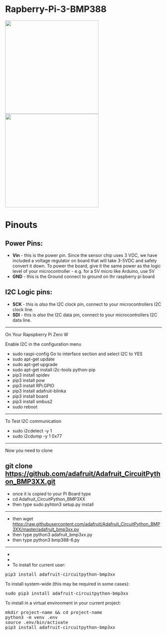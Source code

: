 # Rapberry-Pi-3-BMP388

<img src="https://cdn-shop.adafruit.com/970x728/3966-00.jpg" height="300"/><img src="https://cdn-shop.adafruit.com/1200x900/3966-02.jpg" height="300"/>

<div class="content">
<div class="page-title-wrapper">
<h1 class="headline">
<span id="pinouts">Pinouts</span>
</h1>
<div class="author">
<span class="name"></span>
</a> </div>
</div>
<div class="page-content">
<div class="row-fluid build-image">

<h2>Power Pins:</h2>
<ul>
<li>
<strong>Vin</strong> - this is the power pin. Since the sensor chip uses 3 VDC, we have included a voltage regulator on board that will take 3-5VDC and safely convert it down. To power the board, give it the same power as the logic level of your microcontroller - e.g. for a 5V micro like Arduino, use 5V</li>
<li>
<strong>GND</strong> - this is the Ground connect to ground on thr raspberry pi board </li>
</ul>
<h2>
<span class="fa fa-link"></span></a><span id="i2c-logic-pins-2-2" class="anchor-link-target"></span><span id="i2c-logic-pins" class="anchor-link-target"></span>I2C Logic pins:</h2>
<ul>
<li>
<strong>SCK </strong>- this is <em>also </em>the I2C clock pin, connect to your microcontrollers I2C clock line.</li>
<li>
<strong>SDI </strong>- this is <em>also</em> the I2C data pin, connect to your microcontrollers I2C data line.</li>
</ul>
</div>

---------------------------------------------------
On Your Rapspberry Pi Zero W

Enable I2C in the configuration menu 

* sudo raspi-config
   Go to interface section and select I2C to YES
* sudo apt-get update
* sudo apt-get upgrade
* sudo apt-get install i2c-tools python-pip
* pip3 install spidev
* pip3 install pow
* pip3 install RPi.GPIO
* pip3 install adafruit-blinka
* pip3 install board
* pip3 install smbus2
* sudo reboot
---------------------------------------------------
To Test I2C communication  

* sudo i2cdetect -y 1
* sudo i2cdump -y 1 0x77      
---------------------------------------------------
Now you need to clone 

git clone https://github.com/adafruit/Adafruit_CircuitPython_BMP3XX.git
---------------------------------------------------
* once it is copied to your Pi Board type 
* cd Adafruit_CircuitPython_BMP3XX
* then type sudo pyhton3 setup.py install

---------------------------------------------------
* then wget https://raw.githubusercontent.com/adafruit/Adafruit_CircuitPython_BMP3XX/master/adafruit_bmp3xx.py
* then type python3 adafruit_bmp3xx.py
* then type python3 bmp388-6.py

---------------------------------------------------

*
*
* To install for current user:</p>
<div class="highlight highlight-source-shell"><pre>pip3 install adafruit-circuitpython-bmp3xx</pre></div>
<p>To install system-wide (this may be required in some cases):</p>
<div class="highlight highlight-source-shell"><pre>sudo pip3 install adafruit-circuitpython-bmp3xx</pre></div>
<p>To install in a virtual environment in your current project:</p>
<div class="highlight highlight-source-shell"><pre>mkdir project-name <span class="pl-k">&amp;&amp;</span> <span class="pl-c1">cd</span> project-name
python3 -m venv .env
<span class="pl-c1">source</span> .env/bin/activate
pip3 install adafruit-circuitpython-bmp3xx</pre></div>



<!--                 _
		           . -  ` : `   '.' ``  .            - '` ` .
		         ' ,gi$@$q  pggq   pggq .            ' pggq
		        + j@@@P*\7  @@@@   @@@@         _    : @@@@ !  ._  , .  _  - .
		     . .  @@@K      @@@@        ;  -` `_,_ ` . @@@@ ;/           ` _,,_ `
		     ; pgg@@@@gggq  @@@@   @@@@ .' ,iS@@@@@Si  @@@@  .6@@@P' !!!! j!!!!7 ;
		       @@@@@@@@@@@  @@@@   @@@@ ` j@@@P*"*+Y7  @@@@ .6@@@P   !!!!47*"*+;
		     `_   @@@@      @@@@   @@@@  .@@@7  .   `  @@@@.6@@@P  ` !!!!;  .    '
		       .  @@@@   '  @@@@   @@@@  :@@@!  !:     @@@@7@@@K  `; !!!!  '  ` '
		          @@@@   .  @@@@   @@@@  `%@@@.     .  @@@@`7@@@b  . !!!!  :
		       !  @@@@      @@@@   @@@@   \@@@$+,,+4b  @@@@ `7@@@b   !!!!
		          @@@@   :  @@@@   @@@@    `7%S@@hX!P' @@@@  `7@@@b  !!!!  .
		       :  """"      """"   """"  :.   `^"^`    """"   `""""" ''''
		        ` -  .   .       _._    `                 _._        _  . -
		                , ` ,glllllllllg,    `-: '    .~ . . . ~.  `
		                 ,jlllllllllllllllp,  .!'  .+. . . . . . .+. `.
		              ` jllllllllllllllllllll  `  +. . . . . . . . .+  .
		            .  jllllllllllllllllllllll   . . . . . . . . . . .
		              .l@@@@@@@lllllllllllllll. j. . . . . . . :::::::l `
		            ; ;@@@@@@@@@@@@@@@@@@@lllll :. . :::::::::::::::::: ;
		              :l@@@@@@@@@@@@@@@@@@@@@l; ::::::::::::::::::::::;
		            `  Y@@@@@@@@@@@@@@@@@@@@@P   :::::::::::::::::::::  '
		             -  Y@@@@@@@@@@@@@@@@@@@P  .  :::::::::::::::::::  .
		                 `*@@@@@@@@@@@@@@@*` `  `  `:::::::::::::::`
		                `.  `*%@@@@@@@%*`  .      `  `+:::::::::+`  '
		                    .    ```   _ '          - .   ```     -
		                       `  '                     `  '  `
		
			You're reading. 
